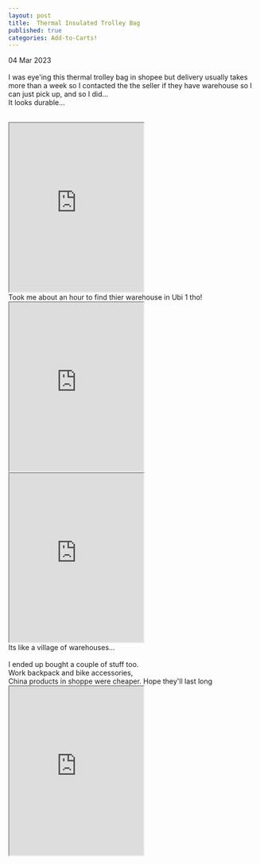 ```yaml
---
layout: post
title:  Thermal Insulated Trolley Bag
published: true
categories: Add-to-Carts!
---
```

04 Mar 2023
<br>
<br>
I was eye'ing this thermal trolley bag in shopee but delivery usually takes more than a week so I contacted the the seller if they have warehouse so I can just pick up, and so I did...
<br>
It looks durable...
<br>
<!--more-->
<br>
<iframe src="https://drive.google.com/file/d/18NwytAp3DgCGBL7XKKz0YgwzoTRG-345/preview" width="270" height="340" allow="autoplay"></iframe>
<br>
Took me about an hour to find thier warehouse in Ubi 1 tho!
<br>
<iframe src="https://drive.google.com/file/d/1woZ1kklzYevhlR77JM0LQg80NTOWVceK/preview" width="270" height="340" allow="autoplay"></iframe>
<iframe src="https://drive.google.com/file/d/189hGuJqSPvdobOR1IrWyNW-W_IDlrmz3/preview" width="270" height="340" allow="autoplay"></iframe>
<br>
Its like a village of warehouses...
<br>
<br>
I ended up bought a couple of stuff too.
<br>
Work backpack and bike accessories,
<br>
China products in shoppe were cheaper. Hope they'll last long
<br>
<iframe src="https://drive.google.com/file/d/1QSKVx5oddcBK3BxvYLwvZJ6YssGlugOg/preview" width="270" height="340" allow="autoplay"></iframe>

